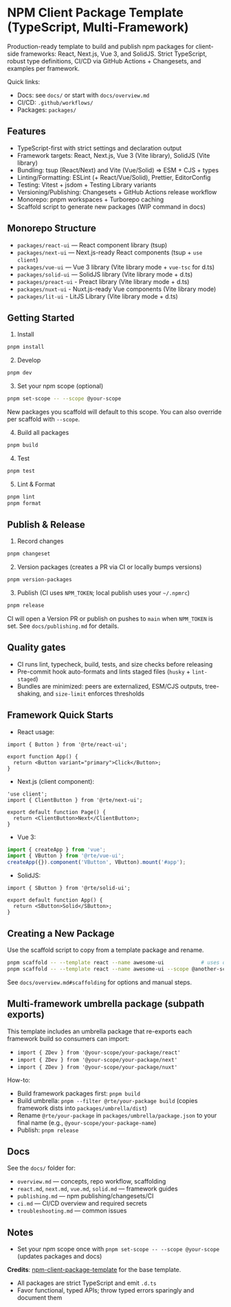 # NPM Client Package Template (TypeScript, Multi-Framework)

Production-ready template to build and publish npm packages for client-side frameworks: React, Next.js, Vue 3, and SolidJS. Strict TypeScript, robust type definitions, CI/CD via GitHub Actions + Changesets, and examples per framework.

Quick links:

- Docs: see `docs/` or start with `docs/overview.md`
- CI/CD: `.github/workflows/`
- Packages: `packages/`

## Features

- TypeScript-first with strict settings and declaration output
- Framework targets: React, Next.js, Vue 3 (Vite library), SolidJS (Vite library)
- Bundling: tsup (React/Next) and Vite (Vue/Solid) ⇒ ESM + CJS + types
- Linting/Formatting: ESLint (+ React/Vue/Solid), Prettier, EditorConfig
- Testing: Vitest + jsdom + Testing Library variants
- Versioning/Publishing: Changesets + GitHub Actions release workflow
- Monorepo: pnpm workspaces + Turborepo caching
- Scaffold script to generate new packages (WIP command in docs)

## Monorepo Structure

- `packages/react-ui` — React component library (tsup)
- `packages/next-ui` — Next.js-ready React components (tsup + `use client`)
- `packages/vue-ui` — Vue 3 library (Vite library mode + `vue-tsc` for d.ts)
- `packages/solid-ui` — SolidJS library (Vite library mode + d.ts)
- `packages/preact-ui` - Preact library (Vite library mode + d.ts)
- `packages/nuxt-ui` - Nuxt.js-ready Vue components (Vite library mode)
- `packages/lit-ui` - LitJS Library (Vite library mode + d.ts)

## Getting Started

1. Install

```bash
pnpm install
```

2. Develop

```bash
pnpm dev
```

3. Set your npm scope (optional)

```bash
pnpm set-scope -- --scope @your-scope
```

New packages you scaffold will default to this scope. You can also override per scaffold with `--scope`.

4. Build all packages

```bash
pnpm build
```

4. Test

```bash
pnpm test
```

5. Lint & Format

```bash
pnpm lint
pnpm format
```

## Publish & Release

1. Record changes

```bash
pnpm changeset
```

2. Version packages (creates a PR via CI or locally bumps versions)

```bash
pnpm version-packages
```

3. Publish (CI uses `NPM_TOKEN`; local publish uses your `~/.npmrc`)

```bash
pnpm release
```

CI will open a Version PR or publish on pushes to `main` when `NPM_TOKEN` is set. See `docs/publishing.md` for details.

## Quality gates

- CI runs lint, typecheck, build, tests, and size checks before releasing
- Pre-commit hook auto-formats and lints staged files (`husky` + `lint-staged`)
- Bundles are minimized: peers are externalized, ESM/CJS outputs, tree-shaking, and `size-limit` enforces thresholds

## Framework Quick Starts

- React usage:

```tsx
import { Button } from '@rte/react-ui';

export function App() {
  return <Button variant="primary">Click</Button>;
}
```

- Next.js (client component):

```tsx
'use client';
import { ClientButton } from '@rte/next-ui';

export default function Page() {
  return <ClientButton>Next</ClientButton>;
}
```

- Vue 3:

```ts
import { createApp } from 'vue';
import { VButton } from '@rte/vue-ui';
createApp({}).component('VButton', VButton).mount('#app');
```

- SolidJS:

```tsx
import { SButton } from '@rte/solid-ui';

export default function App() {
  return <SButton>Solid</SButton>;
}
```

## Creating a New Package

Use the scaffold script to copy from a template package and rename.

```bash
pnpm scaffold -- --template react --name awesome-ui            # uses detected scope
pnpm scaffold -- --template react --name awesome-ui --scope @another-scope
```

See `docs/overview.md#scaffolding` for options and manual steps.

## Multi-framework umbrella package (subpath exports)

This template includes an umbrella package that re-exports each framework build so consumers can import:

- `import { ZDev } from '@your-scope/your-package/react'`
- `import { ZDev } from '@your-scope/your-package/next'`
- `import { ZDev } from '@your-scope/your-package/nuxt'`

How-to:

- Build framework packages first: `pnpm build`
- Build umbrella: `pnpm --filter @rte/your-package build` (copies framework dists into `packages/umbrella/dist`)
- Rename `@rte/your-package` in `packages/umbrella/package.json` to your final name (e.g., `@your-scope/your-package-name`)
- Publish: `pnpm release`

## Docs

See the `docs/` folder for:

- `overview.md` — concepts, repo workflow, scaffolding
- `react.md`, `next.md`, `vue.md`, `solid.md` — framework guides
- `publishing.md` — npm publishing/changesets/CI
- `ci.md` — CI/CD overview and required secrets
- `troubleshooting.md` — common issues

## Notes

- Set your npm scope once with `pnpm set-scope -- --scope @your-scope` (updates packages and docs)

**Credits**: [npm-client-package-template](https://github.com/bytes2pro/npm-client-package-template) for the base template.
- All packages are strict TypeScript and emit `.d.ts`
- Favor functional, typed APIs; throw typed errors sparingly and document them

